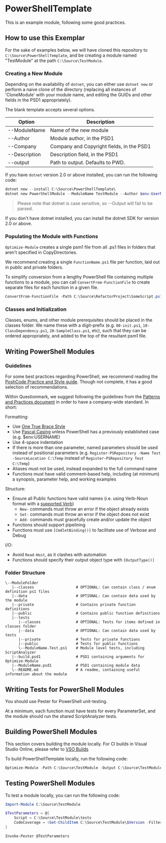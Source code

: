# PowerShellTemplate

This is an example module, following some good practices.

## How to use this Exemplar

For the sake of examples below, we will have cloned this repository to `C:\Source\PowerShellTemplate`, and be creating a module named "TestModule" at the path `C:\Source\TestModule`.

### Creating a New Module

Depending on the availability of `dotnet`, you can either use `dotnet new` or perform a naive clone of the directory (replacing all instances of 'CloneModule' with your module name, and editing the GUIDs and other fields in the PSD1 appropriately).

The blank template accepts several options.

|    Option     |                Description                |
| ------------- | ----------------------------------------- |
| --ModuleName  | Name of the new module                    |
| --Author      | Module author, in the PSD1                |
| --Company     | Company and Copyright fields, in the PSD1 |
| --Description | Description field, in the PSD1            |
| --output      | Path to output. Defaults to PWD.          |

If you have `dotnet` version 2.0 or above installed, you can run the following code:

```PowerShell
dotnet new --install C:\Source\PowerShellTemplate\
dotnet new PowerShellModule --ModuleName TestModule --Author $env:UserName --Company $CompanyName --Description $DescriptionOfModule --output C:\Source\TestModule
```

> Please note that dotnet is case sensitive, so --Output will fail to be parsed.

If you don't have dotnet installed, you can install the dotnet SDK for version 2.0 or above.

### Populating the Module with Functions

`Optimize-Module` creates a single psm1 file from all .ps1 files in folders that aren't specified in CopyDirectories.

We recommend creating a single `FunctionName.ps1` file per function, laid out in public and private folders.

To simplify conversion from a lengthy PowerShell file containing multiple functions to a module, you can call `ConvertFrom-FunctionFile` to create separate files for each function in a given file.

```PowerShell
ConvertFrom-FunctionFile -Path C:\Source\RefactorProject\SomeScript.ps1 -ModulePath C:\Source\TestModule
```

### Classes and Initialization

Classes, enums, and other module prerequisites should be placed in the classes folder. We name these with a digit-prefix (e.g. `00-init.ps1`, `10-ClassDependency.ps1`, `20-SampleClass.ps1`, etc), such that they can be ordered appropriately, and added to the top of the resultant psm1 file.

## Writing PowerShell Modules

### Guidelines

For some best practices regarding PowerShell, we recommend reading the [PoshCode Practice and Style guide](https://github.com/PoshCode/PowerShellPracticeAndStyle). Though not complete, it has a good selection of recommendations.

Within Questionmark, we suggest following the guidelines from the [Patterns and Practices document](https://questionmark365.sharepoint.com/employeewiki/OneTeam%20Wiki/Questionmark%20PowerShell%20Patterns%20and%20Practices.aspx) in order to have a company-wide standard. In short:

Formatting:

- Use [One True Brace Style](https://en.wikipedia.org/wiki/Indent_style#Variant:_1TBS_.28OTBS.29)
- Use [Pascal Casing](https://en.wikipedia.org/wiki/PascalCase) unless PowerShell has a previously established case (e.g. $env:USERNAME)
- Use 4-space indentation
- If there is more than one parameter, named parameters should be used instead of positional parameters
  (e.g. `Register-PSRepository -Name Test -SourceLocation C:\Temp` instead of `Register-PSRepository Test C:\Temp`)
- Aliases must not be used, instead expanded to the full command name
- Functions must have valid comment-based help, including (at minimum) a synopsis, parameter help, and working examples

Structure:

- Ensure all Public functions have valid names (i.e. using Verb-Noun format with a [supported Verb](https://msdn.microsoft.com/en-us/library/ms714428(v=vs.85).aspx))
  - `New-` commands must throw an error if the object already exists
  - `Set-` commands must throw an error if the object does not exist
  - `Add-` commands must gracefully create and/or update the object
- Functions should support pipelining
- Functions must use `[CmdletBinding()]` to facilitate use of Verbose and Debug

I/O:

- Avoid `Read-Host`, as it clashes with automation
- Functions should specify their output object type with `[OutputType()]`

### Folder Structure

```
\--ModuleFolder
   |--classes                   # OPTIONAL: Can contain class / enum definition ps1 files
   |--data                      # OPTIONAL: Can contain data used by the module
   |--private                   # Contains private function definitions
   |--public                    # Contains public function definitions
   |--tests
      |--classes                # OPTIONAL: Tests for items defined in classes folder
      |--data                   # OPTIONAL: Can contain data used by tests
      |--private                # Tests for private functions
      |--public                 # Tests for public functions
      \--ModuleName.Test.ps1    # Module level tests, including ScriptAnalyzer
   |--build.psd1                # PSD1 containing arguments for Optimize-Module
   |--ModuleName.psd1           # PSD1 containing module data
   \--README.md                 # A readme, containing useful information about the module
```

## Writing Tests for PowerShell Modules

You should use Pester for PowerShell unit-testing.

At a minimum, each function must have tests for every ParameterSet, and the module should run the shared ScriptAnalyzer tests.

## Building PowerShell Modules

This section covers building the module locally. For CI builds in Visual Studio Online, please refer to [VSO Builds](./VSO_Builds.md)

To build PowerShellTemplate locally, run the following code:

```PowerShell
Optimize-Module -Path C:\Source\TestModule -Output C:\Source\TestModule\$Version -ModuleVersion $Version
```

## Testing PowerShell Modules

To test a module locally, you can run the following code:

```PowerShell
Import-Module C:\Source\TestModule

$TestParameters = @{
    Script = C:\Source\TestModule\tests
    CodeCoverage = (Get-ChildItem C:\Source\TestModule\$Version -Filter *.psm1).FullName
}

Invoke-Pester @TestParameters
```
